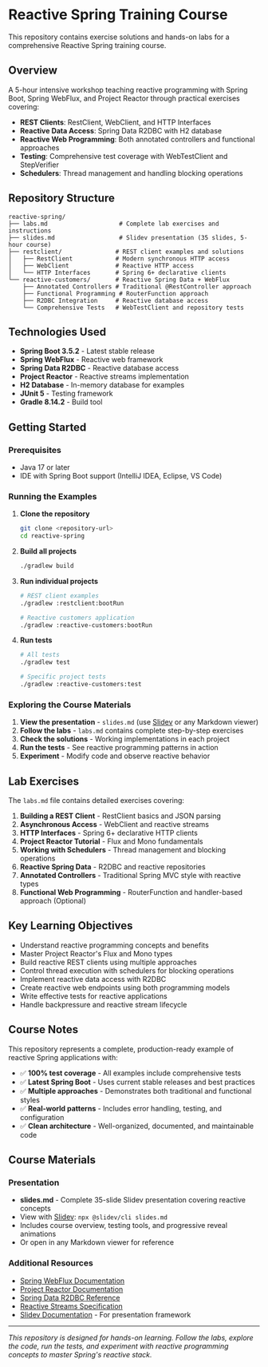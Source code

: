 # Reactive Spring Training Course

This repository contains exercise solutions and hands-on labs for a comprehensive Reactive Spring training course.

## Overview

A 5-hour intensive workshop teaching reactive programming with Spring Boot, Spring WebFlux, and Project Reactor through practical exercises covering:

- **REST Clients**: RestClient, WebClient, and HTTP Interfaces
- **Reactive Data Access**: Spring Data R2DBC with H2 database  
- **Reactive Web Programming**: Both annotated controllers and functional approaches
- **Testing**: Comprehensive test coverage with WebTestClient and StepVerifier
- **Schedulers**: Thread management and handling blocking operations

## Repository Structure

```
reactive-spring/
├── labs.md                    # Complete lab exercises and instructions
├── slides.md                  # Slidev presentation (35 slides, 5-hour course)
├── restclient/               # REST client examples and solutions
│   ├── RestClient            # Modern synchronous HTTP access
│   ├── WebClient             # Reactive HTTP access
│   └── HTTP Interfaces       # Spring 6+ declarative clients
└── reactive-customers/       # Reactive Spring Data + WebFlux
    ├── Annotated Controllers # Traditional @RestController approach
    ├── Functional Programming # RouterFunction approach  
    ├── R2DBC Integration     # Reactive database access
    └── Comprehensive Tests   # WebTestClient and repository tests
```

## Technologies Used

- **Spring Boot 3.5.2** - Latest stable release
- **Spring WebFlux** - Reactive web framework
- **Spring Data R2DBC** - Reactive database access
- **Project Reactor** - Reactive streams implementation
- **H2 Database** - In-memory database for examples
- **JUnit 5** - Testing framework
- **Gradle 8.14.2** - Build tool

## Getting Started

### Prerequisites

- Java 17 or later
- IDE with Spring Boot support (IntelliJ IDEA, Eclipse, VS Code)

### Running the Examples

1. **Clone the repository**
   ```bash
   git clone <repository-url>
   cd reactive-spring
   ```

2. **Build all projects**
   ```bash
   ./gradlew build
   ```

3. **Run individual projects**
   ```bash
   # REST client examples
   ./gradlew :restclient:bootRun
   
   # Reactive customers application
   ./gradlew :reactive-customers:bootRun
   ```

4. **Run tests**
   ```bash
   # All tests
   ./gradlew test
   
   # Specific project tests
   ./gradlew :reactive-customers:test
   ```

### Exploring the Course Materials

1. **View the presentation** - `slides.md` (use [Slidev](https://slidev.antfu.me/) or any Markdown viewer)
2. **Follow the labs** - `labs.md` contains complete step-by-step exercises
3. **Check the solutions** - Working implementations in each project
4. **Run the tests** - See reactive programming patterns in action
5. **Experiment** - Modify code and observe reactive behavior

## Lab Exercises

The `labs.md` file contains detailed exercises covering:

1. **Building a REST Client** - RestClient basics and JSON parsing
2. **Asynchronous Access** - WebClient and reactive streams
3. **HTTP Interfaces** - Spring 6+ declarative HTTP clients
4. **Project Reactor Tutorial** - Flux and Mono fundamentals
5. **Working with Schedulers** - Thread management and blocking operations
6. **Reactive Spring Data** - R2DBC and reactive repositories
7. **Annotated Controllers** - Traditional Spring MVC style with reactive types
8. **Functional Web Programming** - RouterFunction and handler-based approach (Optional)

## Key Learning Objectives

- Understand reactive programming concepts and benefits
- Master Project Reactor's Flux and Mono types
- Build reactive REST clients using multiple approaches
- Control thread execution with schedulers for blocking operations
- Implement reactive data access with R2DBC
- Create reactive web endpoints using both programming models
- Write effective tests for reactive applications
- Handle backpressure and reactive stream lifecycle

## Course Notes

This repository represents a complete, production-ready example of reactive Spring applications with:

- ✅ **100% test coverage** - All examples include comprehensive tests
- ✅ **Latest Spring Boot** - Uses current stable releases and best practices  
- ✅ **Multiple approaches** - Demonstrates both traditional and functional styles
- ✅ **Real-world patterns** - Includes error handling, testing, and configuration
- ✅ **Clean architecture** - Well-organized, documented, and maintainable code

## Course Materials

### Presentation
- **slides.md** - Complete 35-slide Slidev presentation covering reactive concepts
- View with [Slidev](https://slidev.antfu.me/): `npx @slidev/cli slides.md`
- Includes course overview, testing tools, and progressive reveal animations
- Or open in any Markdown viewer for reference

### Additional Resources

- [Spring WebFlux Documentation](https://docs.spring.io/spring-framework/docs/current/reference/html/web-reactive.html)
- [Project Reactor Documentation](https://projectreactor.io/docs)
- [Spring Data R2DBC Reference](https://docs.spring.io/spring-data/r2dbc/docs/current/reference/html/)
- [Reactive Streams Specification](https://www.reactive-streams.org/)
- [Slidev Documentation](https://slidev.antfu.me/) - For presentation framework

---

*This repository is designed for hands-on learning. Follow the labs, explore the code, run the tests, and experiment with reactive programming concepts to master Spring's reactive stack.*